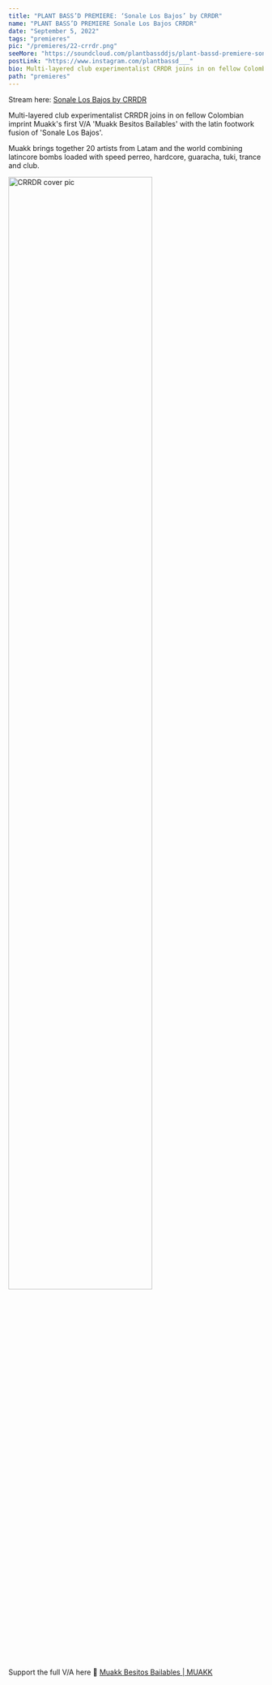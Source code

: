 ```yaml
---
title: "PLANT BASS’D PREMIERE: ‘Sonale Los Bajos’ by CRRDR"
name: "PLANT BASS’D PREMIERE Sonale Los Bajos CRRDR"
date: "September 5, 2022"
tags: "premieres"
pic: "/premieres/22-crrdr.png"
seeMore: "https://soundcloud.com/plantbassddjs/plant-bassd-premiere-sonale-los-bajos-by-crrdr"
postLink: "https://www.instagram.com/plantbassd___"
bio: Multi-layered club experimentalist CRRDR joins in on fellow Colombian imprint Muakk's first V/A 'Muakk Besitos Bailables'..."
path: "premieres"
---
```


Stream here: <a href="https://soundcloud.com/plantbassddjs/plant-bassd-premiere-sonale-los-bajos-by-crrdr" rel="noopener noreferrer" target="_blank">Sonale Los Bajos by CRRDR</a>

Multi-layered club experimentalist CRRDR joins in on fellow Colombian imprint Muakk's first V/A 'Muakk Besitos Bailables' with the latin footwork fusion of 'Sonale Los Bajos'.

Muakk brings together 20 artists from Latam and the world combining latincore bombs loaded with speed perreo, hardcore, guaracha, tuki, trance and club.

<img src="/premieres/22-cover.jpg" alt="CRRDR cover pic" width="75%" />

Support the full V/A here 🌱 [Muakk Besitos Bailables | MUAKK](https://muakk.bandcamp.com/album/muakk-besitos-bailables)
